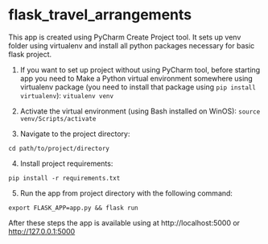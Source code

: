 # flask_travel_arrangements

This app is created using PyCharm Create Project tool.
It sets up venv folder using virtualenv and install all python packages necessary for basic flask project.

1. If you want to set up project without using PyCharm tool, before starting app you need to
Make a Python virtual environment somewhere using virtualenv package (you need to install that package using `pip install virtualenv`):
   `vitualenv venv`
   
2. Activate the virtual environment (using Bash installed on WinOS):
   `source venv/Scripts/activate`
   
3. Navigate to the project directory:

`cd path/to/project/directory`

4. Install project requirements:

`pip install -r requirements.txt`

5. Run the app from project directory with the following command:

`export FLASK_APP=app.py && flask run`

After these steps the app is available using at http://localhost:5000 or http://127.0.0.1:5000
